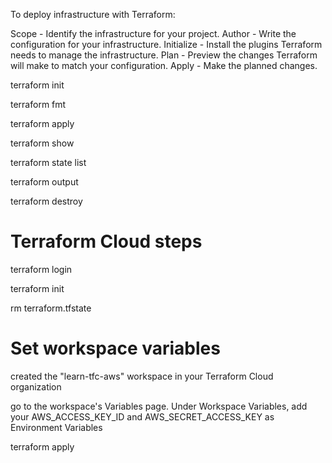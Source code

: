 To deploy infrastructure with Terraform:

Scope - Identify the infrastructure for your project.
Author - Write the configuration for your infrastructure.
Initialize - Install the plugins Terraform needs to manage the infrastructure.
Plan - Preview the changes Terraform will make to match your configuration.
Apply - Make the planned changes.

<!-- In the "Terminal" tab, initialize the project, which downloads a plugin that allows Terraform to interact with Docker. -->
terraform init

<!-- We recommend using consistent formatting in all of your configuration files. The terraform fmt command automatically updates configurations in the current directory for readability and consistency.  Format your configuration. Terraform will print out the names of the files it modified, if any. In this case, your configuration file was already formatted correctly, so Terraform won't return any file names. -->
terraform fmt

<!--Provision resources, terraform asks you to confirm, type yes and press ENTER. -->
terraform apply

<!-- Inspect the infrastructure current state using -->
terraform show

<!-- Use command terraform state with subcommand list to list of the resources in your project's state. -->
terraform state list

<!-- Terraform prints output values to the screen when you apply your configuration. Query the outputs with the terraform output command. -->
terraform output

<!-- Destroy resources -->
terraform destroy

# Terraform Cloud steps
<!-- Login to Terraform Cloud steps -->
terraform login

<!-- Now that you have configured your Terraform Cloud integration -->
terraform init

<!-- Now that Terraform has migrated the state file to Terraform Cloud, delete the local state file. -->
rm terraform.tfstate

# Set workspace variables
<!-- Set workspace variables -->
created the "learn-tfc-aws" workspace in your Terraform Cloud organization

go to the workspace's Variables page. Under Workspace Variables, add your AWS_ACCESS_KEY_ID and AWS_SECRET_ACCESS_KEY as Environment Variables

terraform apply